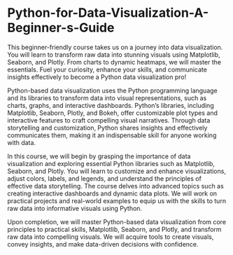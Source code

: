 # Python-for-Data-Visualization-A-Beginner-s-Guide
This beginner-friendly course takes us on a journey into data visualization. You will learn to transform raw data into stunning visuals using Matplotlib, Seaborn, and Plotly. From charts to dynamic heatmaps, we will master the essentials. Fuel your curiosity, enhance your skills, and communicate insights effectively to become a Python data visualization pro! 

Python-based data visualization uses the Python programming language and its libraries to transform data into visual representations, such as charts, graphs, and interactive dashboards. Python’s libraries, including Matplotlib, Seaborn, Plotly, and Bokeh, offer customizable plot types and interactive features to craft compelling visual narratives. Through data storytelling and customization, Python shares insights and effectively communicates them, making it an indispensable skill for anyone working with data. 

In this course, we will begin by grasping the importance of data visualization and exploring essential Python libraries such as Matplotlib, Seaborn, and Plotly. You will learn to customize and enhance visualizations, adjust colors, labels, and legends, and understand the principles of effective data storytelling. The course delves into advanced topics such as creating interactive dashboards and dynamic data plots. We will work on practical projects and real-world examples to equip us with the skills to turn raw data into informative visuals using Python. 

Upon completion, we will master Python-based data visualization from core principles to practical skills, Matplotlib, Seaborn, and Plotly, and transform raw data into compelling visuals. We will acquire tools to create visuals, convey insights, and make data-driven decisions with confidence. 
